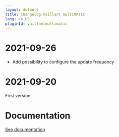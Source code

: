 ```yaml
---
layout: default
title: Changelog Vaillant multiMATIC
lang: en_US
pluginId: vaillantmultimatic
---
```


# 2021-09-26

- Add possibility to configure the update frequency

# 2021-09-20

First version

# Documentation

[See documentation]({{site.baseurl}}/{{page.pluginId}}/{{page.lang}})
